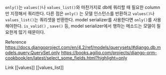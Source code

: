 `only()`는 `values()`나 `values_list()`와 마찬가지로 db에 쿼리할 때 필요한 column만 지정해서 쿼리한다.
다른 점은 `only()` 는 모델 인스턴스를 반환하고 `values()`나 `values_list()`는 쿼리셋을 반환한다.
model serializer를 사용한다면 `only()`를 사용해야한다. 
`is_valid()` , `save()` 등, model serializer에서 행하는 메소드는 모델이 필요한게 많기 때문이다.

Reference
https://docs.djangoproject.com/en/4.2/ref/models/querysets/#django.db.models.query.QuerySet.only
https://books.agiliq.com/projects/django-orm-cookbook/en/latest/select_some_fields.html?highlight=only


Link
[[values]]
[[values_list]]